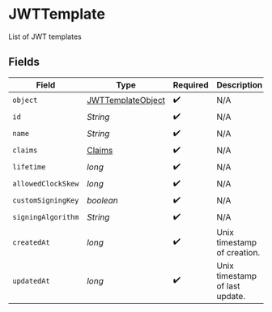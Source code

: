 # JWTTemplate

List of JWT templates


## Fields

| Field                                                             | Type                                                              | Required                                                          | Description                                                       |
| ----------------------------------------------------------------- | ----------------------------------------------------------------- | ----------------------------------------------------------------- | ----------------------------------------------------------------- |
| `object`                                                          | [JWTTemplateObject](../../models/components/JWTTemplateObject.md) | :heavy_check_mark:                                                | N/A                                                               |
| `id`                                                              | *String*                                                          | :heavy_check_mark:                                                | N/A                                                               |
| `name`                                                            | *String*                                                          | :heavy_check_mark:                                                | N/A                                                               |
| `claims`                                                          | [Claims](../../models/components/Claims.md)                       | :heavy_check_mark:                                                | N/A                                                               |
| `lifetime`                                                        | *long*                                                            | :heavy_check_mark:                                                | N/A                                                               |
| `allowedClockSkew`                                                | *long*                                                            | :heavy_check_mark:                                                | N/A                                                               |
| `customSigningKey`                                                | *boolean*                                                         | :heavy_check_mark:                                                | N/A                                                               |
| `signingAlgorithm`                                                | *String*                                                          | :heavy_check_mark:                                                | N/A                                                               |
| `createdAt`                                                       | *long*                                                            | :heavy_check_mark:                                                | Unix timestamp of creation.<br/>                                  |
| `updatedAt`                                                       | *long*                                                            | :heavy_check_mark:                                                | Unix timestamp of last update.<br/>                               |
